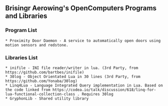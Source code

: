 ## Brisingr Aerowing's OpenComputers Programs and Libraries

### Program List

    * Proximity Door Daemon - A service to automatically open doors using motion sensors and redstone.

### Libraries List

    * inifile - INI file reader/writer in lua. (3rd Party, from https://github.com/bartbes/inifile)
    * 30log - Object Orientated Lua in 30 lines (3rd Party, from https://github.com/Yonaba/30log)
	* Linq4Lua - Language Integrated Query implementation in Lua. Based on the code linked from https://codea.io/talk/discussion/618/linq-for-lua-functional-collection-class . Requires 30log
	* GryphonLib - Shared utility library